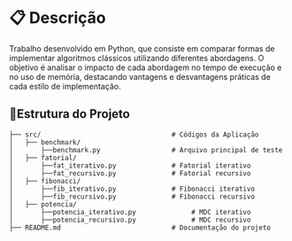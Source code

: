 # 📋 **Descrição**
Trabalho desenvolvido em Python, que consiste em comparar formas de implementar algoritmos clássicos utilizando diferentes abordagens. O objetivo é analisar o impacto de cada abordagem no tempo de execução e no uso de memória, destacando vantagens e desvantagens práticas de cada estilo de implementação.

## 📁**Estrutura do Projeto**

```
├── src/                                 # Códigos da Aplicação
│   ├── benchmark/
│       ├──benchmark.py                  # Arquivo principal de teste
│   ├── fatorial/
│       ├──fat_iterativo.py              # Fatorial iterativo
│       ├──fat_recursivo.py              # Fatorial recursivo
│   ├── fibonacci/
│       ├──fib_iterativo.py              # Fibonacci iterativo
│       ├──fib_recursivo.py              # Fibonacci recursivo
│   ├── potencia/
│       ├──potencia_iterativo.py              # MDC iterativo  
│       ├──potencia_recursivo.py              # MDC recursivo
├── README.md                            # Documentação do projeto
```
